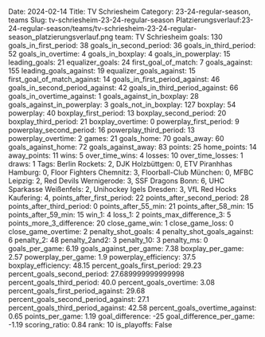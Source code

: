 Date: 2024-02-14
Title: TV Schriesheim
Category: 23-24-regular-season, teams
Slug: tv-schriesheim-23-24-regular-season
Platzierungsverlauf:23-24-regular-season/teams/tv-schriesheim-23-24-regular-season_platzierungsverlauf.png
team: TV Schriesheim
goals: 130
goals_in_first_period: 38
goals_in_second_period: 36
goals_in_third_period: 52
goals_in_overtime: 4
goals_in_boxplay: 4
goals_in_powerplay: 15
leading_goals: 21
equalizer_goals: 24
first_goal_of_match: 7
goals_against: 155
leading_goals_against: 19
equalizer_goals_against: 15
first_goal_of_match_against: 14
goals_in_first_period_against: 46
goals_in_second_period_against: 42
goals_in_third_period_against: 66
goals_in_overtime_against: 1
goals_against_in_boxplay: 28
goals_against_in_powerplay: 3
goals_not_in_boxplay: 127
boxplay: 54
powerplay: 40
boxplay_first_period: 13
boxplay_second_period: 20
boxplay_third_period: 21
boxplay_overtime: 0
powerplay_first_period: 9
powerplay_second_period: 16
powerplay_third_period: 13
powerplay_overtime: 2
games: 21
goals_home: 70
goals_away: 60
goals_against_home: 72
goals_against_away: 83
points: 25
home_points: 14
away_points: 11
wins: 5
over_time_wins: 4
losses: 10
over_time_losses: 1
draws: 1
Tags:  Berlin Rockets: 2,  DJK Holzbüttgen: 0,  ETV Piranhhas Hamburg: 0,  Floor Fighters Chemnitz: 3,  Floorball-Club München: 0,  MFBC Leipzig: 2,  Red Devils Wernigerode: 3,  SSF Dragons Bonn: 6,  UHC Sparkasse Weißenfels: 2,  Unihockey Igels Dresden: 3,  VfL Red Hocks Kaufering: 4,
points_after_first_period: 22
points_after_second_period: 28
points_after_third_period: 0
points_after_55_min: 21
points_after_58_min: 15
points_after_59_min: 15
win_1: 4
loss_1: 2
points_max_difference_3: 5
points_more_3_difference: 20
close_game_win: 1
close_game_loss: 0
close_game_overtime: 2
penalty_shot_goals: 4
penalty_shot_goals_against: 6
penalty_2: 48
penalty_2and2: 3
penalty_10: 3
penalty_ms: 0
goals_per_game: 6.19
goals_against_per_game: 7.38
boxplay_per_game: 2.57
powerplay_per_game: 1.9
powerplay_efficiency: 37.5
boxplay_efficiency: 48.15
percent_goals_first_period: 29.23
percent_goals_second_period: 27.689999999999998
percent_goals_third_period: 40.0
percent_goals_overtime: 3.08
percent_goals_first_period_against: 29.68
percent_goals_second_period_against: 27.1
percent_goals_third_period_against: 42.58
percent_goals_overtime_against: 0.65
points_per_game: 1.19
goal_difference: -25
goal_difference_per_game: -1.19
scoring_ratio: 0.84
rank: 10
is_playoffs: False

